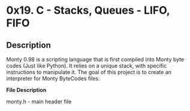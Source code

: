 # 0x19. C - Stacks, Queues - LIFO, FIFO
**Description**
-----------------
Monty 0.98 is a scripting language that is first compiled into Monty byte codes (Just like Python). It relies on a unique stack, with specific instructions to manipulate it. The goal of this project is to create an interpreter for Monty ByteCodes files.

**File Description**

monty.h - main header file

